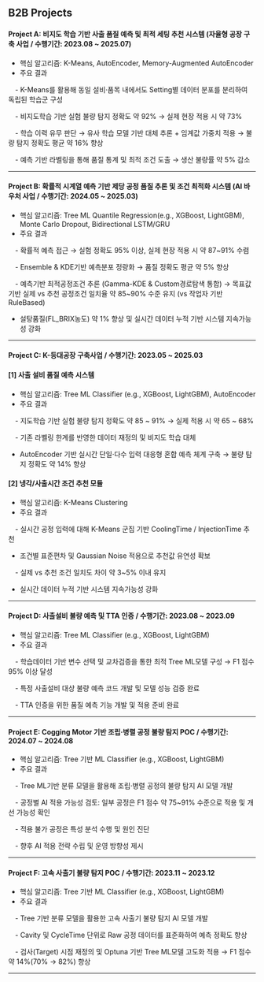 ## B2B Projects

#### Project A:  비지도 학습 기반 사출 품질 예측 및 최적 세팅 추천 시스템 (자율형 공장 구축 사업 / 수행기간: 2023.08 ~ 2025.07)
- 핵심 알고리즘: K-Means, AutoEncoder, Memory-Augmented AutoEncoder
- 주요 결과
  
 - K-Means를 활용해 동일 설비·품목 내에서도 Setting별 데이터 분포를 분리하여 독립된 학습군 구성
  
 - 비지도학습 기반 실험 불량 탐지 정확도 약 92% → 실제 현장 적용 시 약 73% 
 
 - 학습 이력 유무 판단 → 유사 학습 모델 기반 대체 추론 + 임계값 가중치 적용 → 불량 탐지 정확도 평균 약 16% 향상
 
 - 예측 기반 라벨링을 통해 품질 통계 및 최적 조건 도출 → 생산 불량률 약 5% 감소
 

--- 

#### Project B: 확률적 시계열 예측 기반 제당 공정 품질 추론 및 조건 최적화 시스템 (AI 바우처 사업 / 수행기간: 2024.05 ~ 2025.03)
- 핵심 알고리즘: Tree ML Quantile Regression(e.g., XGBoost, LightGBM), Monte Carlo Dropout, Bidirectional LSTM/GRU
- 주요 결과
  
 - 확률적 예측 접근 → 실험 정확도 95% 이상, 실제 현장 적용 시 약 87~91% 수렴
 
 - Ensemble & KDE기반 예측분포 정량화 → 품질 정확도 평균 약 5% 향상
 
 - 예측기반 최적공정조건 추론 (Gamma-KDE & Custom경로탐색 통합) → 목표값 기반 실제 vs 추천 공정조건 일치율 약 85~90% 수준 유지 (vs 작업자 기반 RuleBased)

 - 설탕품질(FL_BRIX농도) 약 1% 향상 및 실시간 데이터 누적 기반 시스템 지속가능성 강화
 

---

#### Project C: K-등대공장 구축사업 / 수행기간: 2023.05 ~ 2025.03
#### [1] 사출 설비 품질 예측 시스템
- 핵심 알고리즘: Tree ML Classifier (e.g., XGBoost, LightGBM), AutoEncoder
- 주요 결과
  
 - 지도학습 기반 실험 불량 탐지 정확도 약 85 ~ 91% → 실제 적용 시 약 65 ~ 68%

 - 기존 라벨링 한계를 반영한 데이터 재정의 및 비지도 학습 대체 

 - AutoEncoder 기반 실시간 단일·다수 입력 대응형 혼합 예측 체계 구축 → 불량 탐지 정확도 약 14% 향상


#### [2] 냉각/사출시간 조건 추천 모듈
- 핵심 알고리즘: K-Means Clustering
- 주요 결과
  
 - 실시간 공정 입력에 대해 K-Means 군집 기반 CoolingTime / InjectionTime 추천
 
 - 조건별 표준편차 및 Gaussian Noise 적용으로 추천값 유연성 확보
   
 - 실제 vs 추천 조건 일치도 차이 약 3~5% 이내 유지

 - 실시간 데이터 누적 기반 시스템 지속가능성 강화

---

#### Project D: 사출설비 불량 예측 및 TTA 인증 / 수행기간: 2023.08 ~ 2023.09
- 핵심 알고리즘: Tree ML Classifier (e.g., XGBoost, LightGBM)
- 주요 결과
  
 - 학습데이터 기반 변수 선택 및 교차검증을 통한 최적 Tree ML모델 구성 → F1 점수 95% 이상 달성
 
 - 특정 사출설비 대상 불량 예측 코드 개발 및 모델 성능 검증 완료
 
 - TTA 인증을 위한 품질 예측 기능 개발 및 적용 준비 완료
 

---

#### Project E: Cogging Motor 기반 조립·병렬 공정 불량 탐지 POC / 수행기간: 2024.07 ~ 2024.08
- 핵심 알고리즘: Tree 기반 ML Classifier (e.g., XGBoost, LightGBM)
- 주요 결과
  
 - Tree ML기반 분류 모델을 활용해 조립·병렬 공정의 불량 탐지 AI 모델 개발
 
 - 공정별 AI 적용 가능성 검토: 일부 공정은 F1 점수 약 75~91% 수준으로 적용 및 개선 가능성 확인
 
 - 적용 불가 공정은 특성 분석 수행 및 원인 진단
 
 - 향후 AI 적용 전략 수립 및 운영 방향성 제시
 

---

#### Project F: 고속 사출기 불량 탐지 POC / 수행기간: 2023.11 ~ 2023.12
- 핵심 알고리즘: Tree 기반 ML Classifier (e.g., XGBoost, LightGBM)
- 주요 결과
  
 - Tree 기반 분류 모델을 활용한 고속 사출기 불량 탐지 AI 모델 개발
 
 - Cavity 및 CycleTime 단위로 Raw 공정 데이터를 표준화하여 예측 정확도 향상

 - 검사(Target) 시점 재정의 및 Optuna 기반 Tree ML모델 고도화 적용 → F1 점수 약 14%(70% → 82%) 향상

 ---
 



